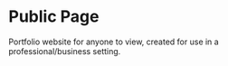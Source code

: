 # Public Page

Portfolio website for anyone to view, created for use in a professional/business setting.
